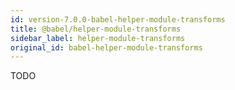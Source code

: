 ```yaml
---
id: version-7.0.0-babel-helper-module-transforms
title: @babel/helper-module-transforms
sidebar_label: helper-module-transforms
original_id: babel-helper-module-transforms
---
```


TODO

